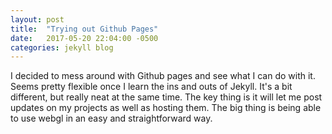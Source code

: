 ```yaml
---
layout: post
title:  "Trying out Github Pages"
date:   2017-05-20 22:04:00 -0500
categories: jekyll blog
---
```


I decided to mess around with Github pages and see what I can do with it. Seems pretty flexible once I learn the ins and outs of Jekyll. It's a bit different, but really neat at the same time. The key thing is it will let me post updates on my projects as well as hosting them. The big thing is being able to use webgl in an easy and straightforward way.
